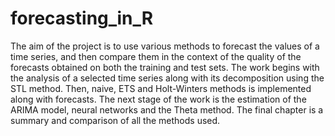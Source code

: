 # forecasting_in_R

The aim of the project is to use various methods to forecast the values of a time series, and then compare them in the context of the quality of the forecasts obtained on both the training and test sets. The work begins with the analysis of a selected time series along with its decomposition using the STL method. Then, naive, ETS and Holt-Winters methods is implemented along with forecasts. The next stage of the work is the estimation of the ARIMA model, neural networks and the Theta method. The final chapter is a summary and comparison of all the methods used.
